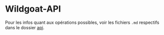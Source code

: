 # Wildgoat-API

Pour les infos quant aux opérations possibles, voir les fichiers `.md` respectifs dans le dossier [api](https://github.com/WildGoat07/Wildgoat-API/tree/main/api).
